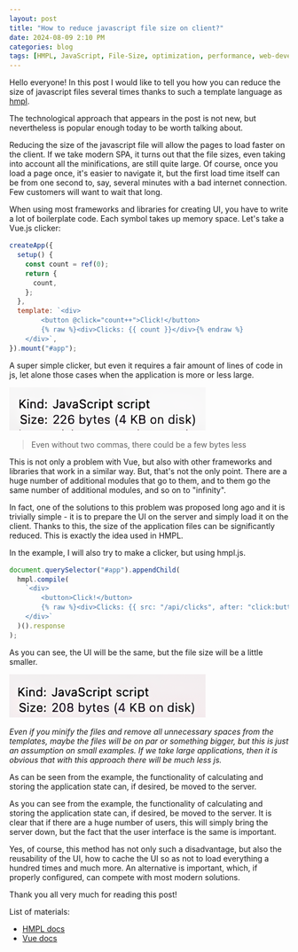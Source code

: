 ```yaml
---
layout: post
title: "How to reduce javascript file size on client?"
date: 2024-08-09 2:10 PM
categories: blog
tags: [HMPL, JavaScript, File-Size, optimization, performance, web-development, Vue.js, client-side]
---
```


Hello everyone! In this post I would like to tell you how you can reduce the size of javascript files several times thanks to such a template language as [hmpl](https://github.com/hmpl-lang/hmpl).

The technological approach that appears in the post is not new, but nevertheless is popular enough today to be worth talking about.

Reducing the size of the javascript file will allow the pages to load faster on the client. If we take modern SPA, it turns out that the file sizes, even taking into account all the minifications, are still quite large. Of course, once you load a page once, it's easier to navigate it, but the first load time itself can be from one second to, say, several minutes with a bad internet connection. Few customers will want to wait that long.

When using most frameworks and libraries for creating UI, you have to write a lot of boilerplate code. Each symbol takes up memory space. Let's take a Vue.js clicker:

```javascript
createApp({
  setup() {
    const count = ref(0);
    return {
      count,
    };
  },
  template: `<div>
        <button @click="count++">Click!</button>
        {% raw %}<div>Clicks: {{ count }}</div>{% endraw %}
    </div>`,
}).mount("#app");
```

A super simple clicker, but even it requires a fair amount of lines of code in js, let alone those cases when the application is more or less large.

![File size](/images/2024-08-09-how-to-reduce-javascript-file-size-on-client/image1.png)

> Even without two commas, there could be a few bytes less

This is not only a problem with Vue, but also with other frameworks and libraries that work in a similar way. But, that's not the only point. There are a huge number of additional modules that go to them, and to them go the same number of additional modules, and so on to "infinity".

In fact, one of the solutions to this problem was proposed long ago and it is trivially simple - it is to prepare the UI on the server and simply load it on the client. Thanks to this, the size of the application files can be significantly reduced. This is exactly the idea used in HMPL.

In the example, I will also try to make a clicker, but using hmpl.js.

```javascript
document.querySelector("#app").appendChild(
  hmpl.compile(
    `<div>
        <button>Click!</button>
        {% raw %}<div>Clicks: {{ src: "/api/clicks", after: "click:button" }}</div>{% endraw %}
    </div>`
  )().response
);
```

As you can see, the UI will be the same, but the file size will be a little smaller.

![File size](/images/2024-08-09-how-to-reduce-javascript-file-size-on-client/image2.png)

_Even if you minify the files and remove all unnecessary spaces from the templates, maybe the files will be on par or something bigger, but this is just an assumption on small examples. If we take large applications, then it is obvious that with this approach there will be much less js._

As can be seen from the example, the functionality of calculating and storing the application state can, if desired, be moved to the server.

As you can see from the example, the functionality of calculating and storing the application state can, if desired, be moved to the server. It is clear that if there are a huge number of users, this will simply bring the server down, but the fact that the user interface is the same is important.

Yes, of course, this method has not only such a disadvantage, but also the reusability of the UI, how to cache the UI so as not to load everything a hundred times and much more. An alternative is important, which, if properly configured, can compete with most modern solutions.

Thank you all very much for reading this post!

List of materials:

- [HMPL docs](https://hmpl-lang.dev/introduction.html)
- [Vue docs](https://vuejs.org/guide/introduction.html)
